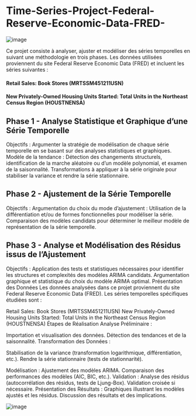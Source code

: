 # Time-Series-Project-Federal-Reserve-Economic-Data-FRED-

![image](https://github.com/jasserchtourou/Time-Series-Project-Federal-Reserve-Economic-Data-FRED-/assets/124272855/4694e5c3-ab99-42e8-b218-9d02d1b2167c)


Ce projet consiste à analyser, ajuster et modéliser des séries temporelles en suivant une méthodologie en trois phases. Les données utilisées proviennent du site Federal Reserve Economic Data (FRED) et incluent les séries suivantes :

#### Retail Sales: Book Stores (MRTSSM451211USN)


#### New Privately-Owned Housing Units Started: Total Units in the Northeast Census Region (HOUSTNENSA)

## Phase 1 - Analyse Statistique et Graphique d’une Série Temporelle
Objectifs :
Argumenter la stratégie de modélisation de chaque série temporelle en se basant sur des analyses statistiques et graphiques.
Modèle de la tendance : Détection des changements structurels, identification de la marche aléatoire ou d’un modèle polynomial, et examen de la saisonnalité.
Transformations à appliquer à la série originale pour stabiliser la variance et rendre la série stationnaire.
## Phase 2 - Ajustement de la Série Temporelle
Objectifs :
Argumentation du choix du mode d’ajustement :
Utilisation de la différentiation et/ou de formes fonctionnelles pour modéliser la série.
Comparaison des modèles candidats pour déterminer le meilleur modèle de représentation de la série temporelle.
## Phase 3 - Analyse et Modélisation des Résidus issus de l’Ajustement
Objectifs :
Application des tests et statistiques nécessaires pour identifier les structures et complexités des modèles ARIMA candidats.
Argumentation graphique et statistique du choix du modèle ARIMA optimal.
Présentation des Données
Les données analysées dans ce projet proviennent du site Federal Reserve Economic Data (FRED). Les séries temporelles spécifiques étudiées sont :

Retail Sales: Book Stores (MRTSSM451211USN)
New Privately-Owned Housing Units Started: Total Units in the Northeast Census Region (HOUSTNENSA)
Étapes de Réalisation
Analyse Préliminaire :

Importation et visualisation des données.
Détection des tendances et de la saisonnalité.
Transformation des Données :

Stabilisation de la variance (transformation logarithmique, différentiation, etc.).
Rendre la série stationnaire (tests de stationnarité).

Modélisation :
Ajustement des modèles ARIMA.
Comparaison des performances des modèles (AIC, BIC, etc.).
Validation :
Analyse des résidus (autocorrélation des résidus, tests de Ljung-Box).
Validation croisée si nécessaire.
Présentation des Résultats :
Graphiques illustrant les modèles ajustés et les résidus.
Discussion des résultats et des implications.




![image](https://github.com/jasserchtourou/Time-Series-Project-Federal-Reserve-Economic-Data-FRED-/assets/124272855/eec7c59e-b9d1-469b-b59b-b0a37e367339)
